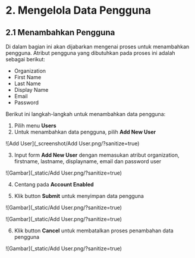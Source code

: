 # **2. Mengelola Data Pengguna**

## **2.1 Menambahkan Pengguna**

Di dalam bagian ini akan dijabarkan mengenai proses untuk menambahkan pengguna. Atribut pengguna yang dibutuhkan pada proses ini adalah sebagai berikut:
  - Organization
  - First Name
  - Last Name
  - Display Name
  - Email
  - Password

Berikut ini langkah-langkah untuk menambahkan data pengguna:
	
1. Pilih menu **Users**
2. Untuk menambahkan data pengguna, pilih **Add New User**

![Add User](_screenshot/Add User.png/?sanitize=true)

3. Input form **Add New User** dengan memasukan atribut organization, firstname, lastname, displayname, email dan password user

![Gambar](_static/Add User.png/?sanitize=true)

4. Centang pada **Account Enabled**

5. Klik button **Submit** untuk menyimpan data pengguna

![Gambar](_static/Add User.png/?sanitize=true)

![Gambar](_static/Add User.png/?sanitize=true)

6. Klik button **Cancel** untuk membatalkan proses penambahan data pengguna
	
![Gambar](_static/Add User.png/?sanitize=true)